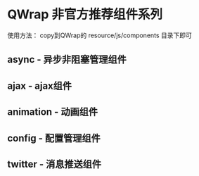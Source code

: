 # QWrap 非官方推荐组件系列

使用方法： copy到QWrap的 resource/js/components 目录下即可

## async - 异步非阻塞管理组件

## ajax - ajax组件

## animation - 动画组件

## config - 配置管理组件

## twitter - 消息推送组件

